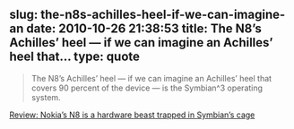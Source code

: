 slug: the-n8s-achilles-heel-if-we-can-imagine-an
date: 2010-10-26 21:38:53
title: The N8’s Achilles’ heel — if we can imagine an Achilles’ heel that...
type: quote
---

> The N8’s Achilles’ heel — if we can imagine an Achilles’ heel that covers 90 percent of the device — is the Symbian^3 operating system.

[Review: Nokia’s N8 is a hardware beast trapped in Symbian’s cage](http://venturebeat.com/2010/10/25/review-nokia%e2%80%99s-n8-is-a-hardware-beast-trapped-in-symbians-cage/)
